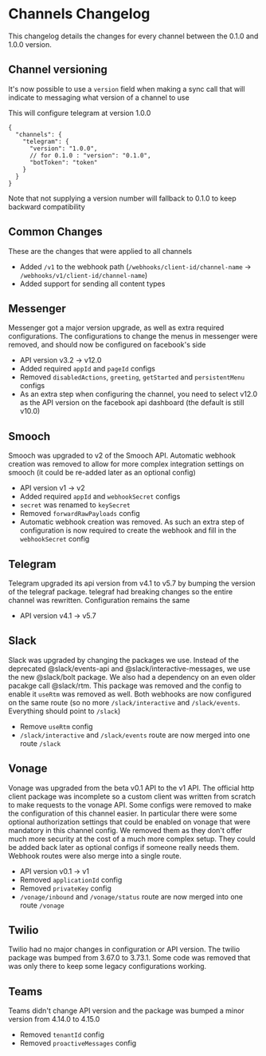 # Channels Changelog

This changelog details the changes for every channel between the 0.1.0 and 1.0.0 version.

## Channel versioning

It's now possible to use a `version` field when making a sync call that will indicate to messaging what version of a channel to use

This will configure telegram at version 1.0.0

```jsonc
{
  "channels": {
    "telegram": {
      "version": "1.0.0",
      // for 0.1.0 : "version": "0.1.0",
      "botToken": "token"
    }
  }
}
```

Note that not supplying a version number will fallback to 0.1.0 to keep backward compatibility

## Common Changes

These are the changes that were applied to all channels

- Added `/v1` to the webhook path (`/webhooks/client-id/channel-name` -> `/webhooks/v1/client-id/channel-name`)
- Added support for sending all content types

## Messenger

Messenger got a major version upgrade, as well as extra required configurations. The configurations to change the menus in messenger were removed, and should now be configured on facebook's side

- API version v3.2 -> v12.0
- Added required `appId` and `pageId` configs
- Removed `disabledActions`, `greeting`, `getStarted` and `persistentMenu` configs
- As an extra step when configuring the channel, you need to select v12.0 as the API version on the facebook api dashboard (the default is still v10.0)

## Smooch

Smooch was upgraded to v2 of the Smooch API. Automatic webhook creation was removed to allow for more complex integration settings on smooch (it could be re-added later as an optional config)

- API version v1 -> v2
- Added required `appId` and `webhookSecret` configs
- `secret` was renamed to `keySecret`
- Removed `forwardRawPayloads` config
- Automatic webhook creation was removed. As such an extra step of configuration is now required to create the webhook and fill in the `webhookSecret` config

## Telegram

Telegram upgraded its api version from v4.1 to v5.7 by bumping the version of the telegraf package. telegraf had breaking changes so the entire channel was rewritten. Configuration remains the same

- API version v4.1 -> v5.7

## Slack

Slack was upgraded by changing the packages we use. Instead of the deprecated @slack/events-api and @slack/interactive-messages, we use the new @slack/bolt package. We also had a dependency on an even older pacakge call @slack/rtm. This package was removed and the config to enable it `useRtm` was removed as well. Both webhooks are now configured on the same route (so no more `/slack/interactive` and `/slack/events`. Everything should point to `/slack`)

- Remove `useRtm` config
- `/slack/interactive` and `/slack/events` route are now merged into one route `/slack`

## Vonage

Vonage was upgraded from the beta v0.1 API to the v1 API. The official http client package was incomplete so a custom client was written from scratch to make requests to the vonage API. Some configs were removed to make the configuration of this channel easier. In particular there were some optional authorization settings that could be enabled on vonage that were mandatory in this channel config. We removed them as they don't offer much more security at the cost of a much more complex setup. They could be added back later as optional configs if someone really needs them. Webhook routes were also merge into a single route.

- API version v0.1 -> v1
- Removed `applicationId` config
- Removed `privateKey` config
- `/vonage/inbound` and `/vonage/status` route are now merged into one route `/vonage`

## Twilio

Twilio had no major changes in configuration or API version. The twilio package was bumped from 3.67.0 to 3.73.1. Some code was removed that was only there to keep some legacy configurations working.

## Teams

Teams didn't change API version and the package was bumped a minor version from 4.14.0 to 4.15.0

- Removed `tenantId` config
- Removed `proactiveMessages` config

